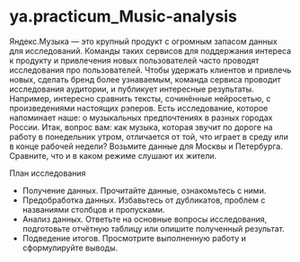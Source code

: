 # ya.practicum_Music-analysis

Яндекс.Музыка — это крупный продукт с огромным запасом данных для исследований. Команды таких сервисов для поддержания интереса к продукту и привлечения новых пользователей часто проводят исследования про пользователей. Чтобы удержать клиентов и привлечь новых, сделать бренд более узнаваемым, команда сервиса проводит исследования аудитории, и публикует интересные результаты. Например, интересно сравнить тексты, сочинённые нейросетью, с произведениями настоящих рэперов.
Есть исследование, которое напоминает наше: о музыкальных предпочтениях в разных городах России.
Итак, вопрос вам: как музыка, которая звучит по дороге на работу в понедельник утром, отличается от той, что играет в среду или в конце рабочей недели? Возьмите данные для Москвы и Петербурга. Сравните, что и в каком режиме слушают их жители.

План исследования
  - Получение данных. Прочитайте данные, ознакомьтесь с ними.
  - Предобработка данных. Избавьтесь от дубликатов, проблем с названиями столбцов и пропусками.
  - Анализ данных. Ответьте на основные вопросы исследования, подготовьте отчётную таблицу или опишите полученный результат.
  - Подведение итогов. Просмотрите выполненную работу и сформулируйте выводы.
